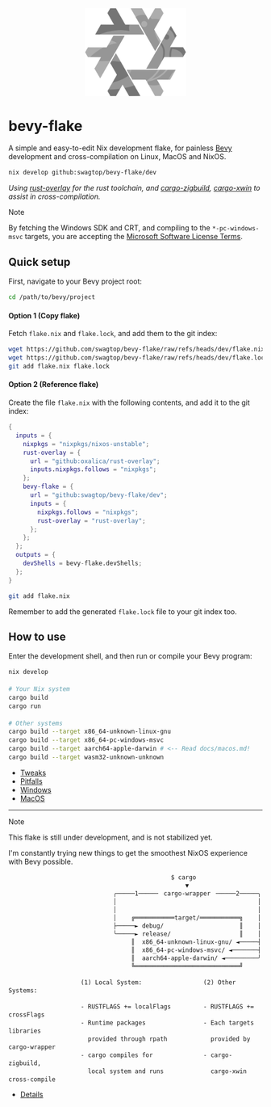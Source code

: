 <div align="center"> <img src="bevy-flake.svg" width="200"/> </div>

# bevy-flake

A simple and easy-to-edit Nix development flake, for painless [Bevy][bevy]
development and cross-compilation on Linux, MacOS and NixOS.

```sh
nix develop github:swagtop/bevy-flake/dev
```

*Using [rust-overlay][overlay] for the rust toolchain,
and [cargo-zigbuild][zigbuild], [cargo-xwin][xwin] to assist in
cross-compilation.*

[bevy]: https://github.com/bevyengine/bevy
[overlay]: https://github.com/oxalica/rust-overlay/
[zigbuild]: https://github.com/rust-cross/cargo-zigbuild
[xwin]: https://github.com/rust-cross/cargo-xwin

> [!NOTE]
> By fetching the Windows SDK and CRT, and compiling to the `*-pc-windows-msvc`
> targets, you are accepting the [Microsoft Software License Terms][license].

[license]: https://go.microsoft.com/fwlink/?LinkId=2086102

## Quick setup

First, navigate to your Bevy project root:

```sh
cd /path/to/bevy/project
```

#### Option 1 (Copy flake)

Fetch `flake.nix` and `flake.lock`, and add them to the git index:

```sh
wget https://github.com/swagtop/bevy-flake/raw/refs/heads/dev/flake.nix
wget https://github.com/swagtop/bevy-flake/raw/refs/heads/dev/flake.lock
git add flake.nix flake.lock
```

#### Option 2 (Reference flake)

Create the file `flake.nix` with the following contents, and add it to the git
index:

```nix
{
  inputs = {
    nixpkgs = "nixpkgs/nixos-unstable";
    rust-overlay = {
      url = "github:oxalica/rust-overlay";
      inputs.nixpkgs.follows = "nixpkgs";
    };
    bevy-flake = {
      url = "github:swagtop/bevy-flake/dev";
      inputs = {
        nixpkgs.follows = "nixpkgs";
        rust-overlay = "rust-overlay";
      };
    };
  };
  outputs = {
    devShells = bevy-flake.devShells;
  };
}
```

```sh
git add flake.nix
```

Remember to add the generated `flake.lock` file to your git index too.

## How to use

Enter the development shell, and then run or compile your Bevy program:

```sh
nix develop

# Your Nix system
cargo build
cargo run

# Other systems
cargo build --target x86_64-unknown-linux-gnu
cargo build --target x86_64-pc-windows-msvc
cargo build --target aarch64-apple-darwin # <-- Read docs/macos.md!
cargo build --target wasm32-unknown-unknown
```

- [Tweaks](docs/tweaks.md)
- [Pitfalls](docs/pitfalls.md)
- [Windows](docs/windows.md)
- [MacOS](docs/macos.md)

--------------------------------------------------------------------------------

> [!NOTE]
> This flake is still under development, and is not stabilized yet.
>
> I'm constantly trying new things to get the smoothest NixOS experience with
> Bevy possible.

```
                                             $ cargo
                                                 ▼
                             ╭─────1─────╴ cargo-wrapper ╶─────2─────╮
                             │                                       │
                             │                                       │
                             │    ╔═══════════target/═══════════╗    │
                             ├─────► debug/                     ║    │
                             ╰─────► release/                   ║    │
                                  ║  x86_64-unknown-linux-gnu/ ◄─────┤
                                  ║  x86_64-pc-windows-msvc/ ◄───────┤
                                  ║  aarch64-apple-darwin/ ◄─────────╯
                                  ╚═════════════════════════════╝

                    (1) Local System:                 (2) Other Systems:

                    - RUSTFLAGS += localFlags         - RUSTFLAGS += crossFlags
                    - Runtime packages                - Each targets libraries
                      provided through rpath            provided by cargo-wrapper
                    - cargo compiles for              - cargo-zigbuild,
                      local system and runs             cargo-xwin cross-compile
```

- [Details](docs/details.md)
